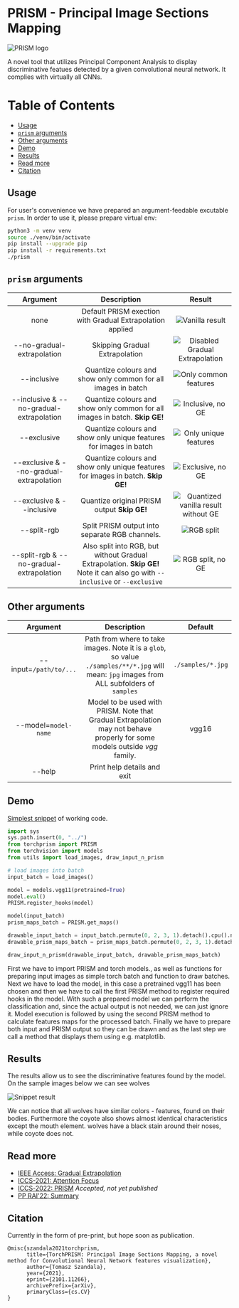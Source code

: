 # PRISM - **Pr**incipal **I**mage **S**ections **M**apping

![PRISM logo](https://raw.githubusercontent.com/szandala/TorchPRISM/master/PRISM_logo.png)

A novel tool that utilizes Principal Component Analysis to display discriminative featues detected by a given convolutional neural network.
It complies with virtually all CNNs.

# Table of Contents
* [Usage](#Usage)
* [`prism` arguments](#`prism`-arguments)
* [Other arguments](#Other-arguments)
* [Demo](#Demo)
* [Results](#Results)
* [Read more](#Read-more)
* [Citation](#Citation)

## Usage

For user's convenience we have prepared an argument-feedable excutable `prism`.
In order to use it, please prepare virtual env:
```sh
python3 -m venv venv
source ./venv/bin/activate
pip install --upgrade pip
pip install -r requirements.txt
./prism
```

## `prism` arguments

| Argument | Description | Result |
| :---: | :---: | :---: |
| none | Default PRISM exection with Gradual Extrapolation applied | ![Vanilla result](https://raw.githubusercontent.com/szandala/TorchPRISM/assets/results/PRISM_vanilla.jpg) |
| --no-gradual-extrapolation | Skipping Gradual Extrapolation | ![Disabled Gradual Extrapolation](https://raw.githubusercontent.com/szandala/TorchPRISM/assets/results/PRISM_no-ge.jpg) |
| --inclusive | Quantize colours and show only common for all images in batch | ![Only common features](https://raw.githubusercontent.com/szandala/TorchPRISM/assets/results/PRISM_inclusive.jpg) |
| --inclusive & --no-gradual-extrapolation | Quantize colours and show only common for all images in batch. **Skip GE!** | ![Inclusive, no GE](https://raw.githubusercontent.com/szandala/TorchPRISM/assets/results/PRISM_no-ge_inclusive.jpg) |
| --exclusive | Quantize colours and show only unique features for images in batch | ![Only unique features](https://raw.githubusercontent.com/szandala/TorchPRISM/assets/results/PRISM_exclusive.jpg) |
| --exclusive & --no-gradual-extrapolation | Quantize colours and show only unique features for images in batch. **Skip GE!** | ![Exclusive, no GE](https://raw.githubusercontent.com/szandala/TorchPRISM/assets/results/PRISM_no-ge_exclusive.jpg) |
| --exclusive & --inclusive | Quantize original PRISM output **Skip GE!** | ![Quantized vanilla result without GE](https://raw.githubusercontent.com/szandala/TorchPRISM/assets/results/PRISM_inclusive_exclusive.jpg) |
| --split-rgb |Split PRISM output into separate RGB channels. | ![RGB split](https://raw.githubusercontent.com/szandala/TorchPRISM/assets/results/PRISM_RGB.jpg) |
| --split-rgb & --no-gradual-extrapolation | Also split into RGB, but without Gradual Extrapolation. **Skip GE!** Note it can also go with `--inclusive` or `--exclusive`| ![RGB split, no GE](https://raw.githubusercontent.com/szandala/TorchPRISM/assets/results/PRISM_no-ge_RGB.jpg) |


## Other arguments

| Argument | Description | Default |
| :---: | :---: | :---: |
| --input=`/path/to/...` | Path from where to take images. Note it is a `glob`, so value `./samples/**/*.jpg` will mean: `jpg` images from ALL subfolders of `samples` | `./samples/*.jpg` |
| --model=`model-name` | Model to be used with PRISM. Note that Gradual Extrapolation may not behave properly for some models outside *vgg* family. | vgg16 |
| --help | Print help details and exit |  |

## Demo

[Simplest snippet](https://github.com/szandala/TorchPRISM/blob/master/SoftwareX_snippet/snippet.py) of working code.

```python
import sys
sys.path.insert(0, "../")
from torchprism import PRISM
from torchvision import models
from utils import load_images, draw_input_n_prism

# load images into batch
input_batch = load_images()

model = models.vgg11(pretrained=True)
model.eval()
PRISM.register_hooks(model)

model(input_batch)
prism_maps_batch = PRISM.get_maps()

drawable_input_batch = input_batch.permute(0, 2, 3, 1).detach().cpu().numpy()
drawable_prism_maps_batch = prism_maps_batch.permute(0, 2, 3, 1).detach().cpu().numpy()

draw_input_n_prism(drawable_input_batch, drawable_prism_maps_batch)
```
First we have to import PRISM and torch models., as well as functions for preparing input images as simple torch batch and function to draw batches. Next we have to load the model, in this case a pretrained vgg11 has been chosen and then we have to call the first PRISM method to register required hooks in the model.
With such a prepared model we can perform the classification and, since the actual output is not needed, we can just ignore it. Model execution is followed by using the second PRISM method to calculate features maps for the processed batch. Finally we have to prepare both input and PRISM output so they can be drawn and as the last step we call a method that displays them using e.g. matplotlib.

## Results

The results allow us to see the discriminative features found by the model.
On the sample images below we can see wolves

![Snippet result](https://raw.githubusercontent.com/szandala/TorchPRISM/master/SoftwareX_snippet/PRISM_result.png)

We can notice that all wolves have similar colors - features, found on their bodies. Furthermore the coyote also shows almost identical characteristics except the mouth element. wolves have a black stain around their noses, while coyote does not.

## Read more
- [IEEE Access: Gradual Extrapolation](https://ieeexplore.ieee.org/document/9468713)
- [ICCS-2021: Attention Focus](https://www.iccs-meeting.org/archive/iccs2021/papers/127430415.pdf)
- [ICCS-2022: PRISM](https://docs.google.com/document/d/1jFEyjZdj8HFdPmgQMhqpLgs4Yi_1t7X1/edit?usp=sharing&ouid=111364369145250786679&rtpof=true&sd=true)
*Accepted, not yet published*
- [PP RAI'22: Summary](https://docs.google.com/document/d/1_-TKex_0BW2pV3BO4Uwk6gF3Cer2bB5qUdgxWns0e-4/edit?usp=sharing)

## Citation
Currently in the form of pre-print, but hope soon as publication.

```raw
@misc{szandala2021torchprism,
      title={TorchPRISM: Principal Image Sections Mapping, a novel method for Convolutional Neural Network features visualization},
      author={Tomasz Szandala},
      year={2021},
      eprint={2101.11266},
      archivePrefix={arXiv},
      primaryClass={cs.CV}
}
```
